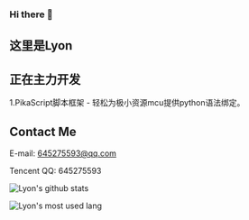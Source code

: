 ### Hi there 👋

## 这里是Lyon

## 正在主力开发
1.PikaScript脚本框架 - 轻松为极小资源mcu提供python语法绑定。

## Contact Me
E-mail: 645275593@qq.com

Tencent QQ: 645275593

![Lyon's github stats](https://github-readme-stats.vercel.app/api?username=mimilib&show_icons=true&theme=tokyonight)

![Lyon's most used lang](https://github-readme-stats.vercel.app/api/top-langs/?username=mimilib&layout=compact&theme=tokyonight)

<!--
**mimilib/mimilib** is a ✨ _special_ ✨ repository because its `README.md` (this file) appears on your GitHub profile.

Here are some ideas to get you started:

- 🔭 I’m currently working on ...
- 🌱 I’m currently learning ...
- 👯 I’m looking to collaborate on ...
- 🤔 I’m looking for help with ...
- 💬 Ask me about ...
- 📫 How to reach me: ...
- 😄 Pronouns: ...
- ⚡ Fun fact: ...
-->
